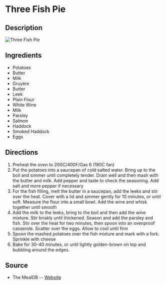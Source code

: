 # Three Fish Pie

## Description
![Three Fish Pie](https://www.themealdb.com/images/media/meals/spswqs1511558697.jpg "Three Fish Pie")

## Ingredients
- Potatoes
- Butter
- Milk
- Gruyère
- Butter
- Leek
- Plain Flour
- White Wine
- Milk
- Parsley
- Salmon
- Haddock
- Smoked Haddock
- Eggs

## Directions
1. Preheat the oven to 200C/400F/Gas 6 (180C fan)
2. Put the potatoes into a saucepan of cold salted water. Bring up to the boil and simmer until completely tender. Drain well and then mash with the butter and milk. Add pepper and taste to check the seasoning. Add salt and more pepper if necessary
3. For the fish filling, melt the butter in a saucepan, add the leeks and stir over the heat. Cover with a lid and simmer gently for 10 minutes, or until soft. Measure the flour into a small bowl. Add the wine and whisk together until smooth
4. Add the milk to the leeks, bring to the boil and then add the wine mixture. Stir briskly until thickened. Season and add the parsley and fish. Stir over the heat for two minutes, then spoon into an ovenproof casserole. Scatter over the eggs. Allow to cool until firm
5. Spoon the mashed potatoes over the fish mixture and mark with a fork. Sprinkle with cheese
6. Bake for 30-40 minutes, or until lightly golden-brown on top and bubbling around the edges.

## Source

- The MealDB -- [Website](https://themealdb.com/)
